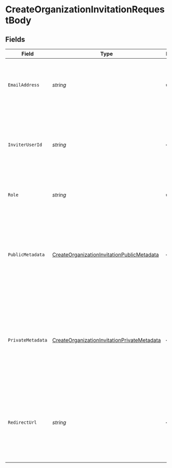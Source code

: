 # CreateOrganizationInvitationRequestBody


## Fields

| Field                                                                                                                                    | Type                                                                                                                                     | Required                                                                                                                                 | Description                                                                                                                              |
| ---------------------------------------------------------------------------------------------------------------------------------------- | ---------------------------------------------------------------------------------------------------------------------------------------- | ---------------------------------------------------------------------------------------------------------------------------------------- | ---------------------------------------------------------------------------------------------------------------------------------------- |
| `EmailAddress`                                                                                                                           | *string*                                                                                                                                 | :heavy_check_mark:                                                                                                                       | The email address of the new member that is going to be invited to the organization                                                      |
| `InviterUserId`                                                                                                                          | *string*                                                                                                                                 | :heavy_minus_sign:                                                                                                                       | The ID of the user that invites the new member to the organization.<br/>Must be an administrator in the organization.                    |
| `Role`                                                                                                                                   | *string*                                                                                                                                 | :heavy_check_mark:                                                                                                                       | The role of the new member in the organization                                                                                           |
| `PublicMetadata`                                                                                                                         | [CreateOrganizationInvitationPublicMetadata](../../Models/Operations/CreateOrganizationInvitationPublicMetadata.md)                      | :heavy_minus_sign:                                                                                                                       | Metadata saved on the organization invitation, read-only from the Frontend API and fully accessible (read/write) from the Backend API.   |
| `PrivateMetadata`                                                                                                                        | [CreateOrganizationInvitationPrivateMetadata](../../Models/Operations/CreateOrganizationInvitationPrivateMetadata.md)                    | :heavy_minus_sign:                                                                                                                       | Metadata saved on the organization invitation, fully accessible (read/write) from the Backend API but not visible from the Frontend API. |
| `RedirectUrl`                                                                                                                            | *string*                                                                                                                                 | :heavy_minus_sign:                                                                                                                       | Optional URL that the invitee will be redirected to once they accept the invitation by clicking the join link in the invitation email.   |